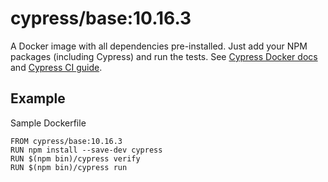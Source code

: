 <!-- WARNING: this file was autogenerated by generate-base-image.js -->
# cypress/base:10.16.3

A Docker image with all dependencies pre-installed.
Just add your NPM packages (including Cypress) and run the tests.
See [Cypress Docker docs](https://on.cypress.io/docker) and
[Cypress CI guide](https://on.cypress.io/ci).

## Example

Sample Dockerfile

```
FROM cypress/base:10.16.3
RUN npm install --save-dev cypress
RUN $(npm bin)/cypress verify
RUN $(npm bin)/cypress run
```
